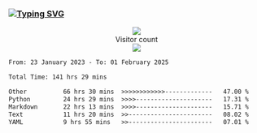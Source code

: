 ### <a href="https://git.io/typing-svg"><img src="https://readme-typing-svg.herokuapp.com?font=Fira+Code&pause=1000&width=435&lines=+Hi+%F0%9F%91%8B+There+is+Chenghow" alt="Typing SVG" /></a>
<p align="center"> 
  <img src="https://github-readme-stats.vercel.app/api?username=chenghow&show_icons=true"><br>
  Visitor count<br>
  <img src="https://profile-counter.glitch.me/chenghow/count.svg">
</p>

<!--START_SECTION:waka-->

```txt
From: 23 January 2023 - To: 01 February 2025

Total Time: 141 hrs 29 mins

Other          66 hrs 30 mins  >>>>>>>>>>>>-------------   47.00 %
Python         24 hrs 29 mins  >>>>---------------------   17.31 %
Markdown       22 hrs 13 mins  >>>>---------------------   15.71 %
Text           11 hrs 20 mins  >>-----------------------   08.02 %
YAML           9 hrs 55 mins   >>-----------------------   07.01 %
```

<!--END_SECTION:waka-->
